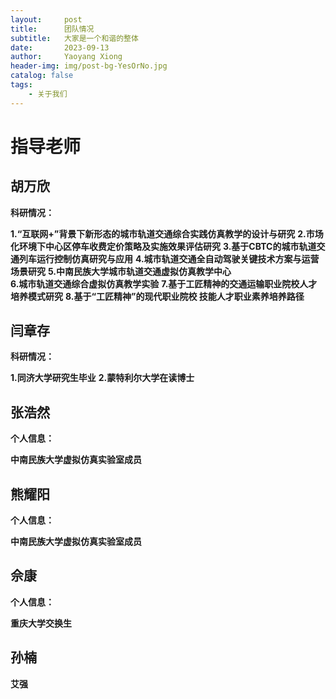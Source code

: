 ```yaml
---
layout:     post
title:      团队情况
subtitle:   大家是一个和谐的整体
date:       2023-09-13
author:     Yaoyang Xiong
header-img: img/post-bg-YesOrNo.jpg
catalog: false
tags:
    - 关于我们
---
```


# 指导老师

## 胡万欣

**科研情况：**

**1.“互联网+”背景下新形态的城市轨道交通综合实践仿真教学的设计与研究**
**2.市场化环境下中心区停车收费定价策略及实施效果评估研究** 
**3.基于CBTC的城市轨道交通列车运行控制仿真研究与应用**
**4.城市轨道交通全自动驾驶关键技术方案与运营场景研究**
**5.中南民族大学城市轨道交通虚拟仿真教学中心  
6.城市轨道交通综合虚拟仿真教学实验** 
**7.基于工匠精神的交通运输职业院校人才培养模式研究**
**8.基于“工匠精神”的现代职业院校 技能人才职业素养培养路径**

## 闫章存

**科研情况：**

**1.同济大学研究生毕业**
**2.蒙特利尔大学在读博士** 

## 张浩然

**个人信息：**

**中南民族大学虚拟仿真实验室成员**

## 熊耀阳

**个人信息：**

**中南民族大学虚拟仿真实验室成员**

## 佘康

**个人信息：**

**重庆大学交换生**

## 孙楠

**艾强**


